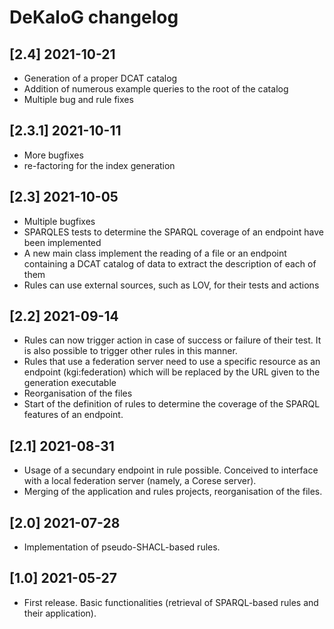 # DeKaloG changelog

## [2.4] 2021-10-21
* Generation of a proper DCAT catalog
* Addition of numerous example queries to the root of the catalog
* Multiple bug and rule fixes

## [2.3.1] 2021-10-11
* More bugfixes
* re-factoring for the index generation

## [2.3] 2021-10-05
* Multiple bugfixes
* SPARQLES tests to determine the SPARQL coverage of an endpoint have been implemented
* A new main class implement the reading of a file or an endpoint containing a DCAT catalog of data to extract the description of each of them
* Rules can use external sources, such as LOV, for their tests and actions

## [2.2] 2021-09-14
* Rules can now trigger action in case of success or failure of their test. It is also possible to trigger other rules in this manner.
* Rules that use a federation server need to use a specific resource as an endpoint (kgi:federation) which will be replaced by the URL given to the generation executable
* Reorganisation of the files
* Start of the definition of rules to determine the coverage of the SPARQL features of an endpoint.

## [2.1] 2021-08-31
* Usage of a secundary endpoint in rule possible. Conceived to interface with a local federation server (namely, a Corese server).
* Merging of the application and rules projects, reorganisation of the files.

## [2.0] 2021-07-28
* Implementation of pseudo-SHACL-based rules.

## [1.0] 2021-05-27
* First release. Basic functionalities (retrieval of SPARQL-based rules and their application).
